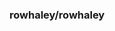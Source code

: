 ### rowhaley/rowhaley

<!--

Bob Whaley is a white water canoeist in Charlottesville Virginia.  His
map is a mosaic of topo maps covering a wall in his house.  Over the
past 40 years he has inked in all his canoe trips on the rivers and
creeks in Virginia and the surrounding states.

This project is to save this map in virtual form.

-->